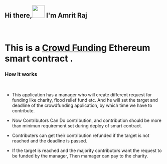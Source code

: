 ## Hi there,<img src="https://media.giphy.com/media/hvRJCLFzcasrR4ia7z/giphy.gif" height="40px" width="40px"> I'm Amrit Raj 

<br>

# This is a <u><b>Crowd Funding</b></u> Ethereum smart contract .


### How it works

<br>

<ul>
<li>
<p>This application has a manager who will create different request for funding like charity, flood relief fund etc. And he will set the target and deadline of the crowdfunding application, by which time we have to contribute.</p>
<li>
<p>Now Contributors Can Do contribution, and contribution should be more than minimun requirement set during deploy of smart contract.
<li>
<p>Contributers can get their contribution refunded if the target is not reached and the deadline is passed.
<li>
<p>If the target is reached and the majority contributors want the request to be funded by the manager, Then mamager can pay to the charity.



